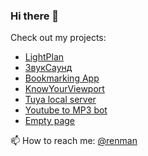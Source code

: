 ### Hi there 👋

Check out my projects:
- [LightPlan](https://renatgalin.pro)
- [ЗвукСаунд](https://звуксаунд.рф)
- [Bookmarking App](https://kelo.rensite.ru)
- [KnowYourViewport](https://reso.renatgalin.pro)
- [Tuya local server](https://github.com/rensite/tuya-local-server)
- [Youtube to MP3 bot](https://t.me/@unstreambot)
- [Empty page](https://rensite.ru)

📫 How to reach me: [@renman](https://t.me/renman)
